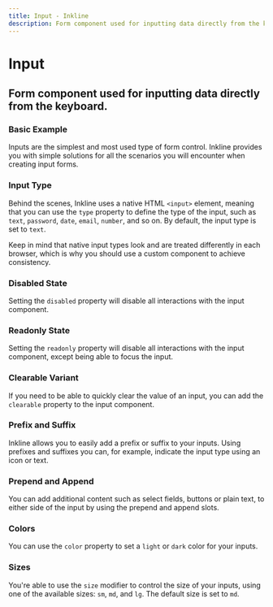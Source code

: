 ```yaml
---
title: Input - Inkline
description: Form component used for inputting data directly from the keyboard. 
---
```


<script setup>
import {
    IInputBasicExample,
    IInputColorVariantsExample,
    IInputClearableExample,
    IInputDisabledExample,
    IInputReadonlyExample,
    IInputSizeVariantsExample,
    IInputPrependAppendTextExample,
    IInputPrependAppendButtonExample,
    IInputPrependAppendDropdownExample,
    IInputPrefixSuffixExample,
    IInputTypeExample
} from '@inkline/inkline/components/IInput/examples';
import { default as IInputBasicExampleHTML } from '@inkline/inkline/components/IInput/examples/basic.html?raw';
import { default as IInputBasicExampleJS } from '@inkline/inkline/components/IInput/examples/basic.js?raw';
import { default as IInputColorVariantsExampleHTML } from '@inkline/inkline/components/IInput/examples/color-variants.html?raw';
import { default as IInputColorVariantsExampleJS } from '@inkline/inkline/components/IInput/examples/color-variants.js?raw';
import { default as IInputClearableExampleHTML } from '@inkline/inkline/components/IInput/examples/clearable.html?raw';
import { default as IInputClearableExampleJS } from '@inkline/inkline/components/IInput/examples/clearable.js?raw';
import { default as IInputDisabledExampleHTML } from '@inkline/inkline/components/IInput/examples/disabled.html?raw';
import { default as IInputDisabledExampleJS } from '@inkline/inkline/components/IInput/examples/disabled.js?raw';
import { default as IInputReadonlyExampleHTML } from '@inkline/inkline/components/IInput/examples/readonly.html?raw';
import { default as IInputReadonlyExampleJS } from '@inkline/inkline/components/IInput/examples/readonly.js?raw';
import { default as IInputSizeVariantsExampleHTML } from '@inkline/inkline/components/IInput/examples/size-variants.html?raw';
import { default as IInputSizeVariantsExampleJS } from '@inkline/inkline/components/IInput/examples/size-variants.js?raw';
import { default as IInputPrependAppendTextExampleHTML } from '@inkline/inkline/components/IInput/examples/prepend-append-text.html?raw';
import { default as IInputPrependAppendTextExampleJS } from '@inkline/inkline/components/IInput/examples/prepend-append-text.js?raw';
import { default as IInputPrependAppendButtonExampleHTML } from '@inkline/inkline/components/IInput/examples/prepend-append-button.html?raw';
import { default as IInputPrependAppendButtonExampleJS } from '@inkline/inkline/components/IInput/examples/prepend-append-button.js?raw';
import { default as IInputPrependAppendDropdownExampleHTML } from '@inkline/inkline/components/IInput/examples/prepend-append-dropdown.html?raw';
import { default as IInputPrependAppendDropdownExampleJS } from '@inkline/inkline/components/IInput/examples/prepend-append-dropdown.js?raw';
import { default as IInputPrefixSuffixExampleHTML } from '@inkline/inkline/components/IInput/examples/prefix-suffix.html?raw';
import { default as IInputPrefixSuffixExampleJS } from '@inkline/inkline/components/IInput/examples/prefix-suffix.js?raw';
import { default as IInputTypeExampleHTML } from '@inkline/inkline/components/IInput/examples/type.html?raw';
import { default as IInputTypeExampleJS } from '@inkline/inkline/components/IInput/examples/type.js?raw';
</script>


# Input
## Form component used for inputting data directly from the keyboard. 

### Basic Example
Inputs are the simplest and most used type of form control. Inkline provides you with simple solutions for all the scenarios you will encounter when creating input forms.

<example :component="IInputBasicExample" :html="IInputBasicExampleHTML" :js="IInputBasicExampleJS"></example>

### Input Type
Behind the scenes, Inkline uses a native HTML `<input>` element, meaning that you can use the `type` property to define the type of the input, such as `text`, `password`, `date`, `email`, `number`, and so on. By default, the input type is set to `text`.

Keep in mind that native input types look and are treated differently in each browser, which is why you should use a custom component to achieve consistency.

<example :component="IInputTypeExample" :html="IInputTypeExampleHTML" :js="IInputTypeExampleJS"></example>

### Disabled State
Setting the `disabled` property will disable all interactions with the input component.

<example :component="IInputDisabledExample" :html="IInputDisabledExampleHTML" :js="IInputDisabledExampleJS"></example>

### Readonly State
Setting the `readonly` property will disable all interactions with the input component, except being able to focus the input.

<example :component="IInputReadonlyExample" :html="IInputReadonlyExampleHTML" :js="IInputReadonlyExampleJS"></example>

### Clearable Variant
If you need to be able to quickly clear the value of an input, you can add the `clearable` property to the input component.

<example :component="IInputClearableExample" :html="IInputClearableExampleHTML" :js="IInputClearableExampleJS"></example>

### Prefix and Suffix
Inkline allows you to easily add a prefix or suffix to your inputs. Using prefixes and suffixes you can, for example, indicate the input type using an icon or text. 

<example :component="IInputPrefixSuffixExample" :html="IInputPrefixSuffixExampleHTML" :js="IInputPrefixSuffixExampleJS"></example>

### Prepend and Append
You can add additional content such as select fields, buttons or plain text, to either side of the input by using the prepend and append slots.

<example :component="IInputPrependAppendTextExample" :html="IInputPrependAppendTextExampleHTML" :js="IInputPrependAppendTextExampleJS"></example>

<example :component="IInputPrependAppendButtonExample" :html="IInputPrependAppendButtonExampleHTML" :js="IInputPrependAppendButtonExampleJS"></example>

<example :component="IInputPrependAppendDropdownExample" :html="IInputPrependAppendDropdownExampleHTML" :js="IInputPrependAppendDropdownExampleJS"></example>

### Colors
You can use the `color` property to set a `light` or `dark` color for your inputs.

<example :component="IInputColorVariantsExample" :html="IInputColorVariantsExampleHTML" :js="IInputColorVariantsExampleJS"></example>

### Sizes
You're able to use the `size` modifier to control the size of your inputs, using one of the available sizes: `sm`, `md`, and `lg`. The default size is set to `md`.

<example :component="IInputSizeVariantsExample" :html="IInputSizeVariantsExampleHTML" :js="IInputSizeVariantsExampleJS"></example>



